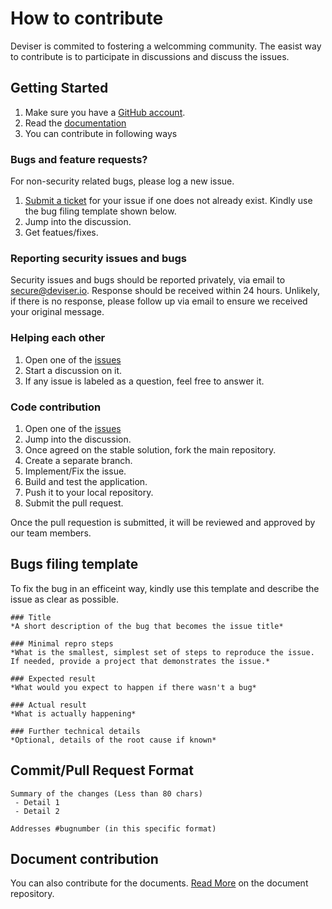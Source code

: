 ﻿# How to contribute

Deviser is commited to fostering a welcomming community. The easist way to contribute is to participate in discussions and discuss the issues.

## Getting Started
1. Make sure you have a [GitHub account](https://github.com/signup/free).
2. Read the [documentation](https://www.deviser.io/docs/guide/get-started.html)
3. You can contribute in following ways

### Bugs and feature requests?
For non-security related bugs, please log a new issue.
1. [Submit a ticket](https://github.com/deviserplatform/deviserplatform/issues/new) for your issue if one does not already exist. Kindly use the bug filing template shown below.
2. Jump into the discussion.
3. Get featues/fixes.

### Reporting security issues and bugs
Security issues and bugs should be reported privately, via email to [secure@deviser.io](mailto:secure@deviser.io?subject=Deviser%20Security%20Issue). Response should be received within 24 hours. Unlikely, if there is no response, please follow up via email to ensure we received your original message.

### Helping each other
1. Open one of the [issues](https://github.com/deviserplatform/deviserplatform/issues)
2. Start a discussion on it. 
3. If any issue is labeled as a question, feel free to answer it.

### Code contribution
1. Open one of the [issues](https://github.com/deviserplatform/deviserplatform/issues)
2. Jump into the discussion. 
3. Once agreed on the stable solution, fork the main repository.
4. Create a separate branch.
5. Implement/Fix the issue. 
6. Build and test the application.
7. Push it to your local repository.
8. Submit the pull request.

Once the pull requestion is submitted, it will be reviewed and approved by our team members. 

## Bugs filing template
To fix the bug in an efficeint way, kindly use this template and describe the issue as clear as possible.

```
### Title
*A short description of the bug that becomes the issue title*

### Minimal repro steps
*What is the smallest, simplest set of steps to reproduce the issue. If needed, provide a project that demonstrates the issue.*  

### Expected result
*What would you expect to happen if there wasn't a bug*  

### Actual result
*What is actually happening*

### Further technical details
*Optional, details of the root cause if known*
```

## Commit/Pull Request Format
```
Summary of the changes (Less than 80 chars)
 - Detail 1
 - Detail 2

Addresses #bugnumber (in this specific format)
```

## Document contribution
You can also contribute for the documents. [Read More](https://www.deviser.io/docs/guide/intro.html) on the document repository.
